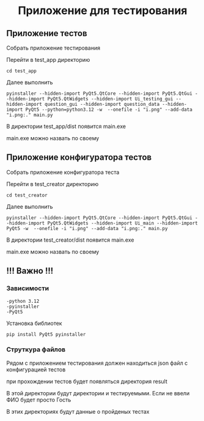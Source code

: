 
<h1 align="center">Приложение для тестирования</h1>
<h2> Приложение тестов</h2>

<p>Собрать приложение тестирования</p>

<p>Перейти в test_app директорию</p>

`cd test_app`

<p>Далее выполнить</p>

`pyinstaller --hidden-import PyQt5.QtCore --hidden-import PyQt5.QtGui --hidden-import PyQt5.QtWidgets --hidden-import Ui_testing_gui --hidden-import question_gui --hidden-import question_data --hidden-import PyQt5 --python=python3.12 -w  --onefile -i "i.png" --add-data "i.png:." main.py`

<p>В директории test_app/dist появится main.exe</p>
<p>main.exe можно назвать по своему</p>
<h2> Приложение конфигуратора тестов</h2>
<p></p>Собрать приложение конфигуратора теста</p>
<p>Перейти в test_creator директорию</p>

`cd test_creator`

<p>Далее выполнить</p>

`pyinstaller --hidden-import PyQt5.QtCore --hidden-import PyQt5.QtGui --hidden-import PyQt5.QtWidgets --hidden-import Ui_main --hidden-import PyQt5 -w  --onefile -i "i.png" --add-data "i.png:." main.py`

<p>В директории test_creator/dist появится main.exe</p>
<p>main.exe можно назвать по своему</p>

<h2>!!! Важно  !!!</h2>

<h3>Зависимости</h3>

    -python 3.12
    -pyinstaller
    -PyQt5

<p>Установка библиотек</p>

`pip install PyQt5 pyinstaller`

<h3>Струткура файлов</h3>

<p>Рядом с приложением тестирования должен находиться json файл с конфигурацией тестов</p>

<p>при прохождении тестов будет появляться директория result</p>

<p>В этой директории будут директории и тестируемыми. Если не ввели ФИО будет просто Гость</p>

<p>В этих директориях будут данные о пройденых тестах</p>
